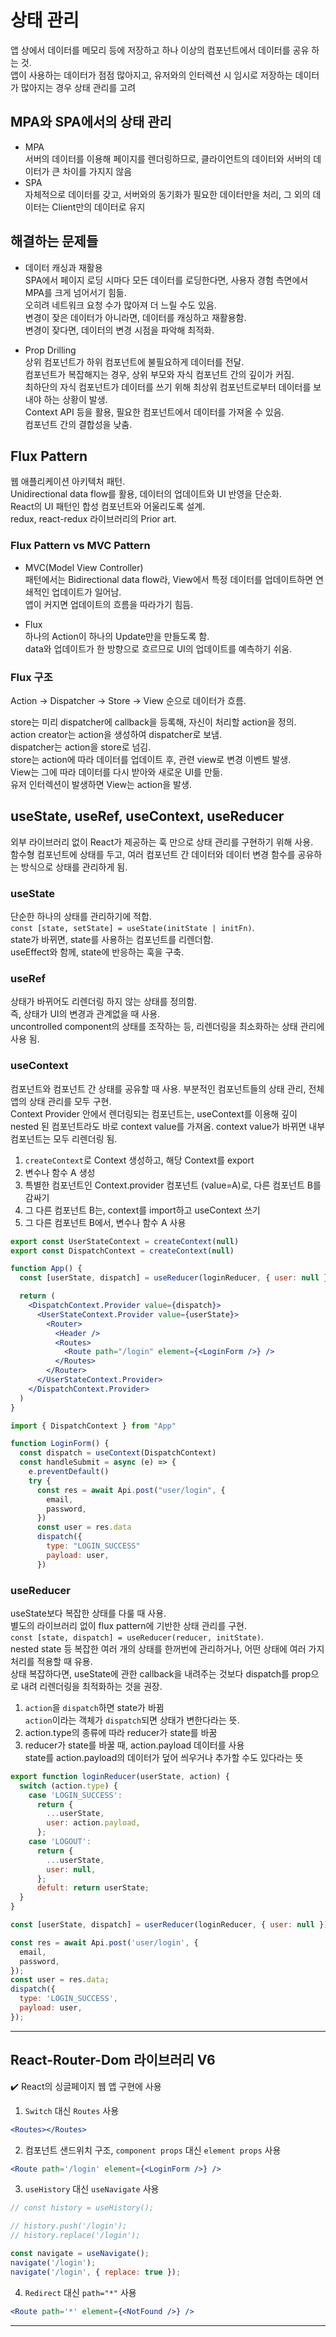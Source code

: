 # 상태 관리

앱 상에서 데이터를 메모리 등에 저장하고 하나 이상의 컴포넌트에서 데이터를 공유 하는 것.  
앱이 사용하는 데이터가 점점 많아지고, 유저와의 인터렉션 시 임시로 저장하는 데이터가 많아지는 경우 상태 관리를 고려

## MPA와 SPA에서의 상태 관리

- MPA  
  서버의 데이터를 이용해 페이지를 렌더링하므로, 클라이언트의 데이터와 서버의 데이터가 큰 차이를 가지지 않음
- SPA  
  자체적으로 데이터를 갖고, 서버와의 동기화가 필요한 데이터만을 처리, 그 외의 데이터는 Client만의 데이터로 유지

## 해결하는 문제들

- 데이터 캐싱과 재활용  
  SPA에서 페이지 로딩 시마다 모든 데이터를 로딩한다면, 사용자 경험 측면에서 MPA를 크게 넘어서기 힘듦.  
  오히려 네트워크 요청 수가 많아져 더 느릴 수도 있음.  
  변경이 잦은 데이터가 아니라면, 데이터를 캐싱하고 재활용함.  
  변경이 잦다면, 데이터의 변경 시점을 파악해 최적화.

- Prop Drilling  
  상위 컴포넌트가 하위 컴포넌트에 불필요하게 데이터를 전달.  
  컴포넌트가 복잡해지는 경우, 상위 부모와 자식 컴포넌트 간의 깊이가 커짐.  
  최하단의 자식 컴포넌트가 데이터를 쓰기 위해 최상위 컴포넌트로부터 데이터를 보내야 하는 상황이 발생.  
  Context API 등을 활용, 필요한 컴포넌트에서 데이터를 가져올 수 있음.  
  컴포넌트 간의 결합성을 낮춤.

## Flux Pattern

웹 애플리케이션 아키텍처 패턴.  
Unidirectional data flow를 활용, 데이터의 업데이트와 UI 반영을 단순화.  
React의 UI 패턴인 합성 컴포넌트와 어울리도록 설계.  
redux, react-redux 라이브러리의 Prior art.

### Flux Pattern vs MVC Pattern

- MVC(Model View Controller)  
  패턴에서는 Bidirectional data flow라, View에서 특정 데이터를 업데이트하면 연쇄적인 업데이트가 일어남.  
  앱이 커지면 업데이트의 흐름을 따라가기 힘듬.

- Flux  
  하나의 Action이 하나의 Update만을 만들도록 함.  
  data와 업데이트가 한 방향으로 흐르므로 UI의 업데이트를 예측하기 쉬움.

### Flux 구조

Action -> Dispatcher -> Store -> View 순으로 데이터가 흐름.

store는 미리 dispatcher에 callback을 등록해, 자신이 처리할 action을 정의.  
action creator는 action을 생성하여 dispatcher로 보냄.  
dispatcher는 action을 store로 넘김.  
store는 action에 따라 데이터를 업데이트 후, 관련 view로 변경 이벤트 발생.  
View는 그에 따라 데이터를 다시 받아와 새로운 UI를 만듦.  
유저 인터렉션이 발생하면 View는 action을 발생.

## useState, useRef, useContext, useReducer

외부 라이브러리 없이 React가 제공하는 훅 만으로 상태 관리를 구현하기 위해 사용.  
함수형 컴포넌트에 상태를 두고, 여러 컴포넌트 간 데이터와 데이터 변경 함수를 공유하는 방식으로 상태를 관리하게 됨.

### useState

단순한 하나의 상태를 관리하기에 적합.  
`const [state, setState] = useState(initState | initFn)`.  
state가 바뀌면, state를 사용하는 컴포넌트를 리렌더함.  
useEffect와 함께, state에 반응하는 훅을 구축.

### useRef

상태가 바뀌어도 리렌더링 하지 않는 상태를 정의함.  
즉, 상태가 UI의 변경과 관계없을 때 사용.  
uncontrolled component의 상태를 조작하는 등, 리렌더링을 최소화하는 상태 관리에 사용 됨.

### useContext

컴포넌트와 컴포넌트 간 상태를 공유할 때 사용.
부분적인 컴포넌트들의 상태 관리, 전체 앱의 상태 관리를 모두 구현.  
Context Provider 안에서 렌더링되는 컴포넌트는, useContext를 이용해 깊이 nested 된 컴포넌트라도 바로 context value를 가져옴.
context value가 바뀌면 내부 컴포넌트는 모두 리렌더링 됨.

1. `createContext`로 Context 생성하고, 해당 Context를 export
2. 변수나 함수 A 생성
3. 특별한 컴포넌트인 Context.provider 컴포넌트 (value=A)로, 다른 컴포넌트 B를 감싸기
4. 그 다른 컴포넌트 B는, context를 import하고 useContext 쓰기
5. 그 다른 컴포넌트 B에서, 변수나 함수 A 사용

```jsx
export const UserStateContext = createContext(null)
export const DispatchContext = createContext(null)

function App() {
  const [userState, dispatch] = useReducer(loginReducer, { user: null })

  return (
    <DispatchContext.Provider value={dispatch}>
      <UserStateContext.Provider value={userState}>
        <Router>
          <Header />
          <Routes>
            <Route path="/login" element={<LoginForm />} />
          </Routes>
        </Router>
      </UserStateContext.Provider>
    </DispatchContext.Provider>
  )
}

import { DispatchContext } from "App"

function LoginForm() {
  const dispatch = useContext(DispatchContext)
  const handleSubmit = async (e) => {
    e.preventDefault()
    try {
      const res = await Api.post("user/login", {
        email,
        password,
      })
      const user = res.data
      dispatch({
        type: "LOGIN_SUCCESS"
        payload: user,
      })

```

### useReducer

useState보다 복잡한 상태를 다룰 때 사용.  
별도의 라이브러리 없이 flux pattern에 기반한 상태 관리를 구현.  
`const [state, dispatch] = useReducer(reducer, initState)`.  
nested state 등 복잡한 여러 개의 상태를 한꺼번에 관리하거나, 어떤 상태에 여러 가지 처리를 적용할 때 유용.  
상태 복잡하다면, useState에 관한 callback을 내려주는 것보다 dispatch를 prop으로 내려 리렌더링을 최적화하는 것을 권장.

1. `action`을 `dispatch`하면 state가 바뀜  
   `action`이라는 객체가 `dispatch`되면 상태가 변한다라는 뜻.
2. action.type의 종류에 따라 reducer가 state를 바꿈
3. reducer가 state를 바꿀 때, action.payload 데이터를 사용  
   state를 action.payload의 데이터가 덮어 씌우거나 추가할 수도 있다라는 뜻

```jsx
export function loginReducer(userState, action) {
  switch (action.type) {
    case 'LOGIN_SUCCESS':
      return {
        ...userState,
        user: action.payload,
      };
    case 'LOGOUT':
      return {
        ...userState,
        user: null,
      };
      defult: return userState;
  }
}

const [userState, dispatch] = userReducer(loginReducer, { user: null });

const res = await Api.post('user/login', {
  email,
  password,
});
const user = res.data;
dispatch({
  type: 'LOGIN_SUCCESS',
  payload: user,
});
```

---

## React-Router-Dom 라이브러리 V6

✔️ React의 싱글페이지 웹 앱 구현에 사용

1. `Switch` 대신 `Routes` 사용

```jsx
<Routes></Routes>
```

2. 컴포넌트 샌드위치 구조, `component props` 대신 `element props` 사용

```jsx
<Route path='/login' element={<LoginForm />} />
```

3. `useHistory` 대신 `useNavigate` 사용

```jsx
// const history = useHistory();

// history.push('/login');
// history.replace('/login');

const navigate = useNavigate();
navigate('/login');
navigate('/login', { replace: true });
```

4. `Redirect` 대신 `path="*"` 사용

```jsx
<Route path='*' element={<NotFound />} />
```

---
